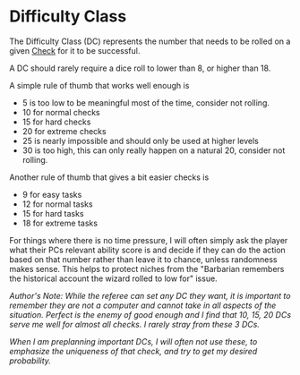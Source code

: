 # Difficulty Class

The Difficulty Class (DC) represents the number that needs to be rolled on a given [Check](Check.md) for it to be successful. 

A DC should rarely require a dice roll to lower than 8, or higher than 18.

A simple rule of thumb that works well enough is 
- 5 is too low to be meaningful most of the time, consider not rolling.
- 10 for normal checks
- 15 for hard checks
- 20 for extreme checks
- 25 is nearly impossible and should only be used at higher levels
- 30 is too high, this can only really happen on a natural 20, consider not rolling.

Another rule of thumb that gives a bit easier checks is
- 9 for easy tasks
- 12 for normal tasks
- 15 for hard tasks
- 18 for extreme tasks

For things where there is no time pressure, I will often simply ask the player what their PCs relevant ability score is and decide if they can do the action based on that number rather than leave it to chance, unless randomness makes sense. This helps to protect niches from the "Barbarian remembers the historical account the wizard rolled to low for" issue.

*Author's Note:*
*While the referee can set any DC they want, it is important to remember they are not a computer and cannot take in all aspects of the situation. Perfect is the enemy of good enough and I find that 10, 15, 20 DCs serve me well for almost all checks. I rarely stray from these 3 DCs.* 

*When I am preplanning important DCs, I will often not use these, to emphasize the uniqueness of that check, and try to get my desired probability.*